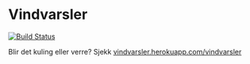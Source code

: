 # Vindvarsler

[![Build Status](https://travis-ci.org/lonnelars/vindvarsler.svg?branch=master)](https://travis-ci.org/lonnelars/vindvarsler)

Blir det kuling eller verre? Sjekk [vindvarsler.herokuapp.com/vindvarsler](vindvarsler.herokuapp.com/vindvarsler)
